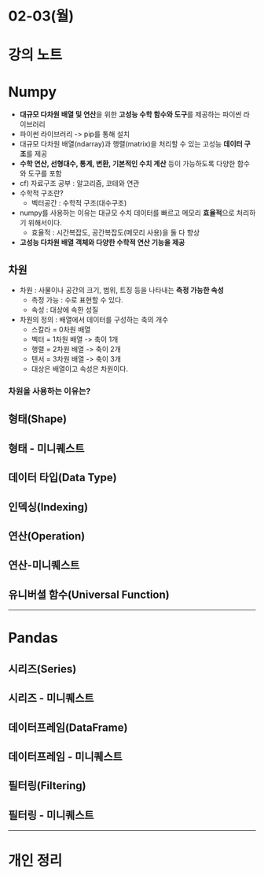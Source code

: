 # 02-03(월)

# 강의 노트 

# Numpy 

- **대규모 다차원 배열 및 연산**을 위한 **고성능 수학 함수와 도구**를 제공하는 파이썬 라이브러리
- 파이썬 라이브러리 -> pip를 통해 설치 
- 대규모 다차원 배열(ndarray)과 행렬(matrix)을 처리할 수 있는 고성능 **데이터 구조**를 제공 
- **수학 연산, 선형대수, 통계, 변환, 기본적인 수치 계산** 등이 가능하도록 다양한 함수와 도구를 포함
- cf) 자료구조 공부 : 알고리즘, 코테와 연관
- 수학적 구조란?
	- 벡터공간 : 수학적 구조(대수구조)
- numpy를 사용하는 이유는 대규모 수치 데이터를 빠르고 메모리 **효율적**으로 처리하기 위해서이다. 
	- 효율적 : 시간복잡도, 공간복잡도(메모리 사용)을 둘 다 향상 
- **고성능 다차원 배열 객체와 다양한 수학적 연산 기능을 제공** 

## 차원
- 차원 : 사물이나 공간의 크기, 범위, 트징 등을 나타내는 **측정 가능한 속성**
  - 측정 가능 : 수로 표현할 수 있다. 
  - 속성 : 대상에 속한 성질 
- 차원의 정의 : 배열에서 데이터를 구성하는 축의 개수 
    - 스칼라 = 0차원 배열 
    - 벡터 = 1차원 배열 -> 축이 1개
    - 행렬 = 2차원 배열 -> 축이 2개
    - 텐서 = 3차원 배열 -> 축이 3개
  - 대상은 배열이고 속성은 차원이다. 

### 차원을 사용하는 이유는? 



## 형태(Shape)

## 형태 - 미니퀘스트

## 데이터 타입(Data Type)

## 인덱싱(Indexing)

## 연산(Operation)

## 연산-미니퀘스트

## 유니버셜 함수(Universal Function)


---

# Pandas

## 시리즈(Series)

## 시리즈 - 미니퀘스트

## 데이터프레임(DataFrame)

## 데이터프레임 - 미니퀘스트

## 필터링(Filtering)

## 필터링 - 미니퀘스트 

---

# 개인 정리